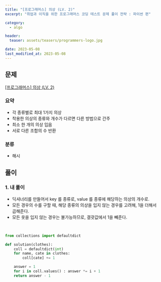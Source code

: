 ```yaml
---
title: "[프로그래머스] 의상 (LV. 2)"
excerpt: "취업과 이직을 위한 프로그래머스 코딩 테스트 문제 풀이 전략 : 파이썬 편"

category:
  - algo

header:
  teaser: assets/teasers/programmers-logo.jpg

date: 2023-05-08
last_modified_at: 2023-05-08
---
```


## 문제

[[프로그래머스] 의상 (LV. 2)](https://school.programmers.co.kr/learn/courses/30/lessons/42578)

### 요약

- 각 종류별로 최대 1가지 의상
- 착용한 의상의 종류와 개수가 다르면 다른 방법으로 간주
- 최소 한 개의 의상 입음
- 서로 다른 조합의 수 반환

### 분류

- 해시

## 풀이

### 1. 내 풀이

- 딕셔너리를 만들어서 key 를 종류로, value 를 종류에 해당하는 의상의 개수로.
- 모든 경우의 수를 구할 때, 해당 종류의 의상을 입지 않는 경우를 고려해, 1을 더해서 곱해준다.
- 모든 옷을 입지 않는 경우는 불가능하므로, 결괏값에서 1을 빼준다.

<br>

```python
from collections import defaultdict

def solution(clothes):
    coll = defaultdict(int)
    for name, cate in clothes:
        coll[cate] += 1

    answer = 1
    for i in coll.values() : answer *= i + 1
    return answer - 1
```
